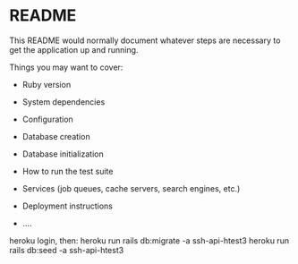 # README

This README would normally document whatever steps are necessary to get the
application up and running.

Things you may want to cover:

* Ruby version

* System dependencies

* Configuration

* Database creation

* Database initialization

* How to run the test suite

* Services (job queues, cache servers, search engines, etc.)

* Deployment instructions

* ....

heroku login, then:
heroku run rails db:migrate -a ssh-api-htest3
heroku run rails db:seed -a ssh-api-htest3